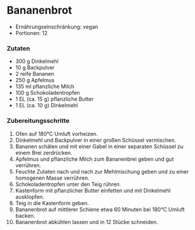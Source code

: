 # Bananenbrot

- Ernährungseinschränkung: vegan
- Portionen: 12

### Zutaten

- 300 g Dinkelmehl
- 10 g Backpulver
- 2 reife Bananen
- 250 g Apfelmus
- 135 ml pflanzliche Milch
- 100 g Schokoladentropfen
- 1 EL (ca. 15 g) pflanzliche Butter
- 1 EL (ca. 10 g) Dinkelmehl

### Zubereitungsschritte

1. Ofen auf 180°C Umluft vorheizen.
2. Dinkelmehl und Backpulver in einer großen Schüssel vermischen.
3. Bananen schälen und mit einer Gabel in einer separaten Schüssel zu einem Brei zerdrücken.
4. Apfelmus und pflanzliche Milch zum Bananenbrei geben und gut verrühren.
5. Feuchte Zutaten nach und nach zur Mehlmischung geben und zu einer homogenen Masse verrühren.
6. Schokoladentropfen unter den Teig rühren.
7. Kastenform mit pflanzlicher Butter einfetten und mit Dinkelmehl ausklopfen.
8. Teig in die Kastenform geben.
9. Bananenbrot auf mittlerer Schiene etwa 60 Minuten bei 180°C Umluft backen.
10. Bananenbrot abkühlen lassen und in 12 Stücke schneiden.
